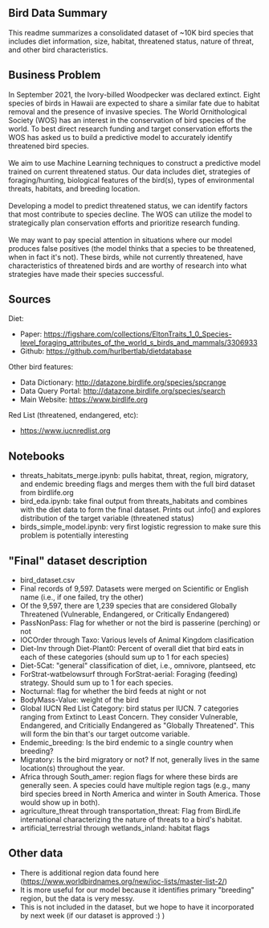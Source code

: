 ## Bird Data Summary

This readme summarizes a consolidated dataset of ~10K bird species that includes diet information, size, habitat, threatened status, nature of threat, and other bird characteristics.


## Business Problem

In September 2021, the Ivory-billed Woodpecker was declared extinct. Eight species of birds in Hawaii are expected to share a similar fate due to habitat removal and the presence of invasive species. The World Ornithological Society (WOS) has an interest in the conservation of bird species of the world. To best direct research funding and target conservation efforts the WOS has asked us to build a predictive model to accurately identify threatened bird species.
<br />  
We aim to use Machine Learning techniques to construct a predictive model trained on current threatened status. Our data includes diet, strategies of foraging/hunting, biological features of the bird(s), types of environmental threats, habitats, and breeding location.  
<br />
Developing a model to predict threatened status, we can identify factors that most contribute to species decline. The WOS can utilize the model to strategically plan conservation efforts and prioritize research funding. 
<br />  
We may want to pay special attention in situations where our model produces false positives (the model thinks that a species to be threatened, when in fact it's not). These birds, while not currently threatened, have characteristics of threatened birds and are worthy of research into what strategies have made their species successful.

## Sources

Diet:
* Paper: https://figshare.com/collections/EltonTraits_1_0_Species-level_foraging_attributes_of_the_world_s_birds_and_mammals/3306933
* Github: https://github.com/hurlbertlab/dietdatabase  

Other bird features:
* Data Dictionary: http://datazone.birdlife.org/species/spcrange
* Data Query Portal: http://datazone.birdlife.org/species/search
* Main Website: https://www.birdlife.org  

Red List (threatened, endangered, etc):
* https://www.iucnredlist.org


## Notebooks
* threats_habitats_merge.ipynb: pulls habitat, threat, region, migratory, and endemic breeding flags and merges them with the full bird dataset from birdlife.org
* bird_eda.ipynb: take final output from threats_habitats and combines with the diet data to form the final dataset. Prints out .info() and explores distribution of the target variable (threatened status)
* birds_simple_model.ipynb: very first logistic regression to make sure this problem is potentially interesting


## "Final" dataset description
* bird_dataset.csv
* Final records of 9,597. Datasets were merged on Scientific or English name (i.e., if one failed, try the other)
* Of the 9,597, there are 1,239 species that are considered Globally Threatened (Vulnerable, Endangered, or Critically Endangered)
* PassNonPass: Flag for whether or not the bird is passerine (perching) or not
* IOCOrder through Taxo: Various levels of Animal Kingdom clasification
* Diet-Inv through Diet-Plant0: Percent of overall diet that bird eats in each of these categories (should sum up to 1 for each species)
* Diet-5Cat: "general" classification of diet, i.e., omnivore, plantseed, etc
* ForStrat-watbelowsurf through ForStrat-aerial: Foraging (feeding) strategy. Should sum up to 1 for each species.
* Nocturnal: flag for whether the bird feeds at night or not
* BodyMass-Value: weight of the bird
* Global IUCN Red List Category: bird status per IUCN. 7 categories ranging from Extinct to Least Concern. They consider Vulnerable, Endangered, and Criticially Endangered as "Globally Threatened". This will form the bin that's our target outcome variable.
* Endemic_breeding: Is the bird endemic to a single country when breeding?
* Migratory: Is the bird migratory or not? If not, generally lives in the same location(s) throughout the year.
* Africa through South_amer: region flags for where these birds are generally seen. A species could have multiple region tags (e.g., many bird species breed in North America and winter in South America. Those would show up in both).
* agriculture_threat through transportation_threat: Flag from BirdLife international characterizing the nature of threats to a bird's habitat.
* artificial_terrestrial through wetlands_inland: habitat flags


## Other data

* There is additional region data found here (https://www.worldbirdnames.org/new/ioc-lists/master-list-2/)
* It is more useful for our model because it identifies primary "breeding" region, but the data is very messy.
* This is not included in the dataset, but we hope to have it incorporated by next week (if our dataset is approved :) )
